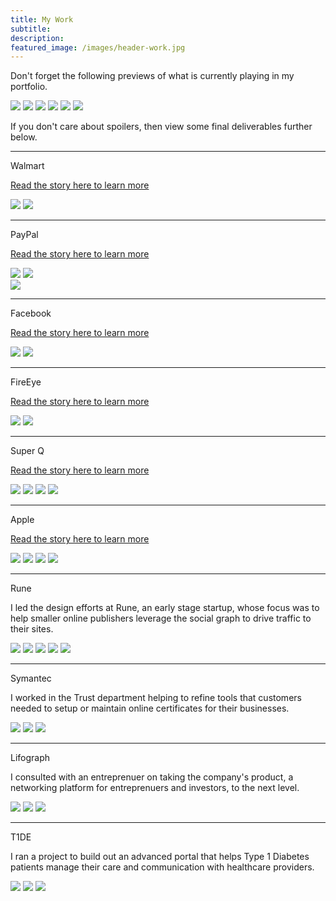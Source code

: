 ```yaml
---
title: My Work
subtitle: 
description: 
featured_image: /images/header-work.jpg
---
```


<p class="text-center">Don't forget the following previews of what is currently playing in my portfolio.</p>

<div class="gallery" data-columns="1">
	<a href="/project/walmart.html"><img src="/images/story-poster-walmart.png"></a>
	<a href="/project/vudu.html"><img src="/images/story-poster-vudu.png"></a>
	<a href="/project/paypal.html"><img src="/images/story-poster-paypal.png"></a>
	<a href="/project/facebook.html"><img src="/images/story-poster-facebook.png"></a>
	<a href="/project/fireeye.html"><img src="/images/story-poster-fireeye.png"></a>
	<a href="/project/apple.html"><img src="/images/story-poster-apple.png"></a>
</div>

<p class="text-center">If you don't care about spoilers, then view some final deliverables further below.</p>

<hr />

<p class="text-center">Walmart</p>

<p class="text-center"><a href="/project/walmart.html">Read the story here to learn more</a></p>

<div class="gallery" data-columns="1">
	<img src="/images/portfolio-walmart-1.png">
	<img src="/images/portfolio-walmart-2.png">
</div>

<hr />

<p class="text-center">PayPal</p>

<p class="text-center"><a href="/project/paypal.html">Read the story here to learn more</a></p>

<div class="gallery" data-columns="2">
	<img src="/images/portfolio-paypal-1.png">
	<img src="/images/portfolio-paypal-2.png">
</div>
<div>
	<img src="/images/portfolio-paypal-3.png">
</div>
<hr />

<p class="text-center">Facebook</p>

<p class="text-center"><a href="/project/facebook.html">Read the story here to learn more</a></p>

<div class="gallery" data-columns="1">
	<img src="/images/portfolio-facebook-1.png">
	<img src="/images/portfolio-facebook-2.png">
</div>

<hr />

<p class="text-center">FireEye</p>

<p class="text-center"><a href="/project/fireeye.html">Read the story here to learn more</a></p>

<div class="gallery" data-columns="1">
	<img src="/images/portfolio-fireeye-1.png">
	<img src="/images/portfolio-fireeye-2.png">
</div>

<hr />

<p class="text-center">Super Q</p>

<p class="text-center"><a href="/project/vudu.html">Read the story here to learn more</a></p>

<div class="gallery" data-columns="1">
	<img src="/images/portfolio-vudu-1.png">
	<img src="/images/portfolio-vudu-2.png">
	<img src="/images/portfolio-vudu-3.png">
	<img src="/images/portfolio-vudu-4.png">
</div>
<hr />

<p class="text-center">Apple </p>

<p class="text-center"><a href="/project/apple.html">Read the story here to learn more</a></p>

<div class="gallery" data-columns="1">
	<img src="/images/portfolio-apple-1.png">
	<img src="/images/portfolio-apple-2.png">
	<img src="/images/portfolio-apple-3.png">
	<img src="/images/portfolio-apple-4.png">
</div>

<hr />

<p class="text-center">Rune</p>

I led the design efforts at Rune, an early stage startup, whose focus was to help smaller online publishers leverage the social graph to drive traffic to their sites.

<div class="gallery" data-columns="1">
	<img src="/images/portfolio-rune-1.png">
	<img src="/images/portfolio-rune-2.png">
	<img src="/images/portfolio-rune-3.png">
	<img src="/images/portfolio-rune-4.png">
	<img src="/images/portfolio-rune-5.png">
</div>

<hr />

<p class="text-center">Symantec</p>

I worked in the Trust department helping to refine tools that customers needed to setup or maintain online certificates for their businesses.

<div class="gallery" data-columns="1">
	<img src="/images/portfolio-symantec-1.png">
	<img src="/images/portfolio-symantec-2.png">
	<img src="/images/portfolio-symantec-4.png">
</div>

<hr />

<p class="text-center">Lifograph</p>

I consulted with an entreprenuer on taking the company's product, a networking platform for entreprenuers and investors, to the next level.

<div class="gallery" data-columns="1">
	<img src="/images/portfolio-lifograph-1.png">
	<img src="/images/portfolio-lifograph-2.png">
	<img src="/images/portfolio-lifograph-3.png">
</div>

<hr />

<p class="text-center">T1DE</p>

I ran a project to build out an advanced portal that helps Type 1 Diabetes patients manage their care and communication with healthcare providers.

<div class="gallery" data-columns="1">
	<img src="/images/portfolio-t1de-1.png">
	<img src="/images/portfolio-t1de-2.png">
	<img src="/images/portfolio-t1de-3.png">	
</div>

